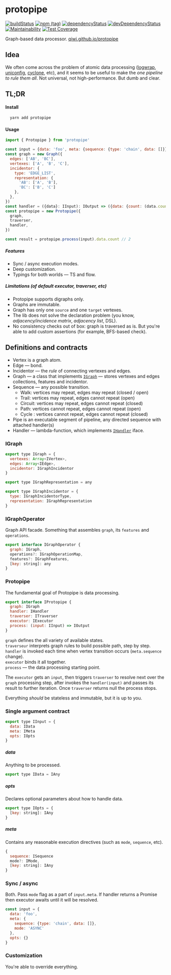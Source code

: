 # protopipe

[![buildStatus](https://img.shields.io/travis/com/qiwi/protopipe.svg?maxAge=3600&branch=master)](https://travis-ci.com/qiwi/protopipe)
[![npm (tag)](https://img.shields.io/npm/v/protopipe/latest.svg)](https://www.npmjs.com/package/protopipe)
[![dependencyStatus](https://img.shields.io/david/qiwi/protopipe.svg?maxAge=3600)](https://david-dm.org/qiwi/protopipe)
[![devDependencyStatus](https://img.shields.io/david/dev/qiwi/protopipe.svg?maxAge=3600)](https://david-dm.org/qiwi/protopipe)
[![Maintainability](https://api.codeclimate.com/v1/badges/c92ca2ab30d16e8cdec7/maintainability)](https://codeclimate.com/github/qiwi/protopipe/maintainability)
[![Test Coverage](https://api.codeclimate.com/v1/badges/c92ca2ab30d16e8cdec7/test_coverage)](https://codeclimate.com/github/qiwi/protopipe/test_coverage)

Graph-based data processor. [qiwi.github.io/protopipe](https://qiwi.github.io/protopipe/)

## Idea
We often come across the problem of atomic data processing ([logwrap](https://github.com/qiwi/logwrap), [uniconfig](https://github.com/qiwi/uniconfig), [cyclone](https://github.com/qiwi/cyclone), etc), and it seems to be useful to make the _one pipeline to rule them all_.
Not universal, not high-performance. But dumb and clear.

## TL;DR
#### Install
```bash
  yarn add protopipe
```

#### Usage
```javascript
import { Protopipe } from 'protopipe'

const input = {data: 'foo', meta: {sequence: {type: 'chain', data: []}}, opts: {}}
const graph = new Graph({
  edges: ['AB', 'BC'],
  vertexes: ['A', 'B', 'C'],
  incidentor: {
    type: 'EDGE_LIST',
    representation: {
      'AB': ['A', 'B'],
      'BC': ['B', 'C']
    },
  },
})
const handler = ({data}: IInput): IOutput => ({data: {count: (data.count + 1 || 0)}})
const protopipe = new Protopipe({
  graph,
  traverser,
  handler,
})

const result = protopipe.process(input).data.count // 2
```

##### Features
* Sync / async execution modes.
* Deep customization.
* Typings for both worlds — TS and flow.

##### Limitations (of default executor, traverser, etc)
* Protopipe supports digraphs only.
* Graphs are immutable.
* Graph has only one `source` and one `target` vertexes.
* The lib does not solve the declaration problem (you know, _adjacency/incidence matrix_, _adjacency list_, DSL).
* No consistency checks out of box: graph is traversed as is. But you're able to add custom assertions (for example, BFS-based check).

## Definitions and contracts
* Vertex is a graph atom.
* Edge — bond.
* Incidentor — the _rule_ of connecting vertexes and edges.
* Graph — a class that implements [`IGraph`](./src/main/ts/interface.ts) — stores vertexes and edges collections, features and incidentor.
* Sequence — any possible transition.
    * Walk: vertices may repeat, edges may repeat (closed / open)
    * Trail: vertices may repeat, edges cannot repeat (open)
    * Circuit: vertices may repeat, edges cannot repeat (closed)
    * Path: vertices cannot repeat, edges cannot repeat (open)
    * Cycle : vertices cannot repeat, edges cannot repeat (closed)
* Pipe is an executable segment of pipeline, any directed sequence with attached handler(s)
* Handler — lambda-function, which implements [`IHandler`](./src/main/ts/interface.ts) iface.

### IGraph
```javascript
export type IGraph = {
  vertexes: Array<IVertex>,
  edges: Array<IEdge>,
  incidentor: IGraphIncidentor
}

export type IGraphRepresentation = any

export type IGraphIncidentor = {
  type: IGraphIncidentorType,
  representation: IGraphRepresentation
}
```

### IGraphOperator
Graph API facade. Something that assembles `graph`, its `features` and `operations`.
```javascript
export interface IGraphOperator {
  graph: IGraph,
  operations?: IGraphOperationMap,
  features?: IGraphFeatures,
  [key: string]: any
}
```

### Protopipe
The fundamental goal of Protopipe is data processing.
```javascript
export interface IProtopipe {
  graph: IGraph
  handler: IHandler
  traverser: ITraverser
  executor: IExecutor
  process: (input: IInput) => IOutput
}
```

`graph` defines the all variety of available states.  
`traverseur` interprets graph rules to build possible path, step by step.  
`handler` is invoked each time when vertex transition occurs (`meta.sequence` change).  
`executor` binds it all together.  
`process` — the data processing starting point.

The `executor` gets an `input`, then triggers `traverser` to resolve next over the `graph` processing step, after invokes the `handler(input)` and passes its result to further iteration. Once `traverser` returns null the process stops.

Everything _should_ be stateless and immutable, but it is up to you.

### Single argument contract

```javascript
export type IInput = {
  data: IData
  meta: IMeta
  opts: IOpts
}
```
##### data
Anything to be processed.
```javascript
export type IData = IAny
```

##### opts
Declares optional parameters about how to handle data.
```javascript
export type IOpts = {
  [key: string]: IAny
}
```

##### meta
Contains any reasonable execution directives (such as `mode`, `sequence`, etc).
```javascript
{
  sequence: ISequence
  mode?: IMode,
  [key: string]: IAny
}
```

### Sync / async
Both. Pass `mode` flag as a part of `input.meta`. If handler returns a Promise then executor awaits until it will be resolved.
```javascript
const input = {
  data: 'foo',
  meta: {
    sequence: {type: 'chain', data: []},
    mode: 'ASYNC'
  },
  opts: {}
}
```

### Customization
You're able to override everything.
